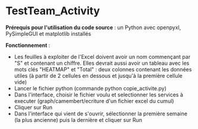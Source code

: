 # TestTeam_Activity

**Prérequis pour l'utilisation du code source** : un Python avec openpyxl, PySimpleGUI  et matplotlib installés 

**Fonctionnement** : 
* Les feuilles à exploiter de l'Excel doivent avoir un nom commençant par "S" et contenant un chiffre. Elles devrait aussi avoir un tableau avec les mots clés "HEATMAP" et "Total" : deux colonnes contenant les données utiles (à partir de 2 cellules en dessous et jusqu'à la première cellule vide)
* Lancer le fichier python (commande python copie_activite.py)	
* Dans l'interface, choisir le fichier voulu et selectionner les services à executer (graph/camembert/ecriture d'un fichier excel du cumul)
* Cliquer sur Run
* Dans l'interface qui vient de s'ouvrir, sélectionner la première semaine (la plus ancienne) puis la dernière et cliquer sur Run
